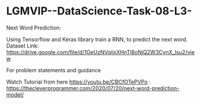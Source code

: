 # LGMVIP--DataScience-Task-08-L3-

Next Word Prediction:

Using Tensorflow and Keras library train a RNN, to predict the next word. Dataset Link: https://drive.google.com/file/d/1GeUzNVqiixXHnTl8oNiQ2W3CynX_lsu2/view

For problem statements and guidance

Watch Tutorial from here https://youtu.be/CBCfOTePVPo : https://thecleverprogrammer.com/2020/07/20/next-word-prediction-model/
